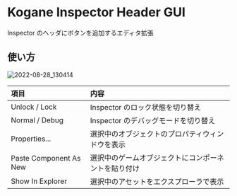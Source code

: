 # Kogane Inspector Header GUI

Inspector のヘッダにボタンを追加するエディタ拡張

## 使い方

![2022-08-28_130414](https://user-images.githubusercontent.com/6134875/187056843-37270b6e-c2d9-4288-91a5-0b02230f8c94.png)

|項目|内容|
|:--|:--|
|Unlock / Lock|Inspector のロック状態を切り替え|
|Normal / Debug|Inspector のデバッグモードを切り替え|
|Properties...|選択中のオブジェクトのプロパティウィンドウを表示|
|Paste Component As New|選択中のゲームオブジェクトにコンポーネントを貼り付け|
|Show In Explorer|選択中のアセットをエクスプローラで表示|
